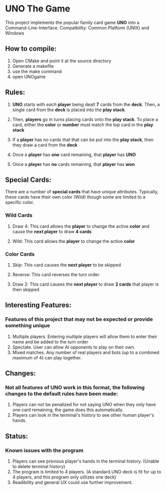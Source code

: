 # **UNO** The Game
This project implements the popular family card game **UNO** into a Command-Line-Interface.
Compatbility: Common Platform (UNIX) and Windows

## How to compile:
1) Open CMake and point it at the source directory
2) Generate a makefile
3) use the make command
4) open UNOgame

## **Rules:**

1) **UNO** starts with *each* **player** being dealt **7** cards from the **deck**. Then, a single card from the **deck** is placed into the **play stack**.
    
2) Then, **players** go in turns placing cards onto the **play stack**. To place a card, either the **color** or **number** must match the top card in the **play stack**
    
3) If a **player** has no cards that that can be put into the **play stack**, then they draw a card from the **deck**
    
4) Once a **player** has **one** card remaining, that **player** has **UNO**
    
5) Once a **player** has **no** cards remaining, that **player** has **won**
    
    
## **Special Cards:**

There are a number of **special cards** that have unique attributes. Typically, these cards have their own color (Wild) though some are limited to a specific color.

### **Wild Cards**
1) Draw 4: This card allows the **player** to change the active **color** and cause the **next player** to draw **4 cards**
                        
3) Wild: This card allows the **player** to change the active **color**
            
### **Color Cards**
            
1) Skip: This card causes the **next player** to be skipped
            
2) Reverse: This card reverses the turn order.
            
3) Draw 2: This card causes the **next player** to draw **2 cards** that player is then skipped 
            
## Interesting Features:

### Features of this project that may not be expected or provide something unique
    
1) Multiple players. Entering multiple players will allow them to enter their name and be added to the turn order
2) Spectate. User can allow AI opponents to play on their own.
3) Mixed matches. Any number of real players and bots (up to a combined maximum of 4) can play together.
            
## Changes:

### Not all features of UNO work in this format, the following changes to the default rules have been made:
        
1) Players can not be penalized for not saying UNO when they only have one card remaining; the game does this automatically.
2) Players can look in the terminal's history to see other human player's hands.

## Status:

### Known issues with the program
    
1) Players can see previous player's hands in the terminal history. (Unable to delete terminal history)
2) The program is limited to 4 players. (A standard UNO deck is fit for up to 4 players, and this program only utilizes one deck)
3) Readibility and general UX could use further improvement.
